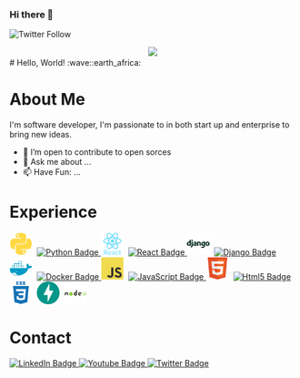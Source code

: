 ### Hi there 👋
![Twitter Follow](https://img.shields.io/twitter/follow/your_username?label=Follow)

<div id="header" align="center">
  <img src="https://media.giphy.com/media/10zxDv7Hv5RF9C/giphy.gif" width="600"/>
</div>
# Hello, World! :wave::earth_africa:

# About Me 

I'm software developer, I'm passionate to in both start up and enterprise to bring new ideas.
- 👯 I’m open to contribute to open sorces  
- 💬 Ask me about ...
- 📫 Have Fun: ...

# Experience 
<div  id="badges">
  <img src="https://github.com/devicons/devicon/blob/master/icons/python/python-plain.svg" title="Python" alt="Flutter" width="40" height="40"/>&nbsp;
  <a href="your-twitter-URL">
    <img src="https://img.shields.io/badge/Python-yellow?style=for-the-badge&logo=python&logoColor=white" alt="Python Badge"/>
  </a>
    <img src="https://github.com/devicons/devicon/blob/master/icons/react/react-original-wordmark.svg" title="React" alt="React" width="40" height="40"/>&nbsp;
  <a href="your-twitter-URL">
    <img src="https://img.shields.io/badge/React-blue?style=for-the-badge&logo=react&logoColor=white" alt="React Badge"/>
  </a>
      <img src="https://github.com/devicons/devicon/blob/master/icons/django/django-plain-wordmark.svg" title="Django" alt="Django" width="40" height="40"/>&nbsp;
   <a href="your-twitter-URL">
    <img src="https://img.shields.io/badge/Django-red?style=for-the-badge&logo=django&logoColor=white" alt="Django Badge"/>
  </a>
       <img src="https://github.com/devicons/devicon/blob/master/icons/docker/docker-plain.svg" title="Docker" alt="Docker" width="40" height="40"/>&nbsp;
  <a href="your-twitter-URL">
    <img src="https://img.shields.io/badge/Docker-blue?style=for-the-docker&logo=python&logoColor=white" alt="Docker Badge"/>
  </a> 
    <img src="https://github.com/devicons/devicon/blob/master/icons/javascript/javascript-original.svg" title="JavaScript" alt="JavaScript" width="40" height="40"/>&nbsp;

  <a href="your-twitter-URL">
    <img src="https://img.shields.io/badge/JavaScript-yellow?style=for-the-badge&logo=javascript&logoColor=white" alt="JavaScript Badge"/>
  </a>
    <img src="https://github.com/devicons/devicon/blob/master/icons/html5/html5-original.svg" title="HTML5" alt="HTML" width="40" height="40"/>&nbsp;
  <a href="your-twitter-URL">
    <img src="https://img.shields.io/badge/Html5-red?style=for-the-badge&logo=html5&logoColor=white" alt="Html5 Badge"/>
  </a>
    <img src="https://github.com/devicons/devicon/blob/master/icons/css3/css3-plain-wordmark.svg"  title="CSS3" alt="CSS" width="40" height="40"/>&nbsp;
    <img src="https://github.com/devicons/devicon/blob/master/icons/fastapi/fastapi-original.svg" title="FastAPI" alt="Flutter" width="40" height="40"/>&nbsp;
    <img src="https://github.com/devicons/devicon/blob/master/icons/nodejs/nodejs-original-wordmark.svg" title="NodeJS" alt="NodeJS" width="40" height="40"/>&nbsp;
</div>

# Contact 

<div id="badges">
  <a href="your-linkedin-URL">
    <img src="https://img.shields.io/badge/LinkedIn-blue?style=for-the-badge&logo=linkedin&logoColor=white" alt="LinkedIn Badge"/>
  </a>
  <a href="your-youtube-URL">
    <img src="https://img.shields.io/badge/YouTube-red?style=for-the-badge&logo=youtube&logoColor=white" alt="Youtube Badge"/>
  </a>
  <a href="your-twitter-URL">
    <img src="https://img.shields.io/badge/Twitter-blue?style=for-the-badge&logo=twitter&logoColor=white" alt="Twitter Badge"/>
  </a>
</div>


##
